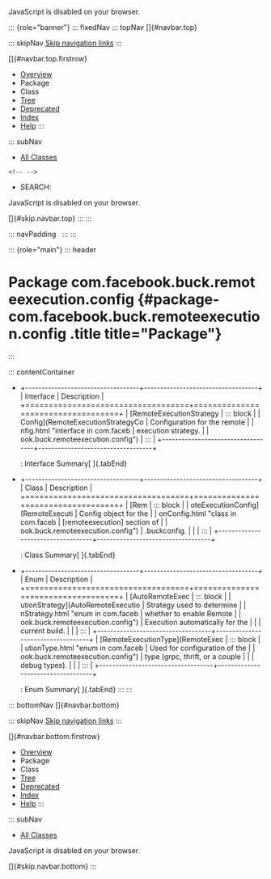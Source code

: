 <div>

JavaScript is disabled on your browser.

</div>

::: {role="banner"}
::: fixedNav
::: topNav
[]{#navbar.top}

::: skipNav
[Skip navigation links](#skip.navbar.top "Skip navigation links")
:::

[]{#navbar.top.firstrow}

-   [Overview](../../../../../index.html)
-   Package
-   Class
-   [Tree](package-tree.html)
-   [Deprecated](../../../../../deprecated-list.html)
-   [Index](../../../../../index-all.html)
-   [Help](../../../../../help-doc.html)
:::

::: subNav
-   [All Classes](../../../../../allclasses.html)

```{=html}
<!-- -->
```
-   SEARCH:

<div>

<div>

JavaScript is disabled on your browser.

</div>

</div>

[]{#skip.navbar.top}
:::
:::

::: navPadding
 
:::
:::

::: {role="main"}
::: header
# Package com.facebook.buck.remoteexecution.config {#package-com.facebook.buck.remoteexecution.config .title title="Package"}
:::

::: contentContainer
-   +-----------------------------------+-----------------------------------+
    | Interface                         | Description                       |
    +===================================+===================================+
    | [RemoteExecutionStrategy          | ::: block                         |
    | Config](RemoteExecutionStrategyCo | Configuration for the remote      |
    | nfig.html "interface in com.faceb | execution strategy.               |
    | ook.buck.remoteexecution.config") | :::                               |
    +-----------------------------------+-----------------------------------+

    : Interface Summary[ ]{.tabEnd}

-   +-----------------------------------+-----------------------------------+
    | Class                             | Description                       |
    +===================================+===================================+
    | [Rem                              | ::: block                         |
    | oteExecutionConfig](RemoteExecuti | Config object for the             |
    | onConfig.html "class in com.faceb | \[remoteexecution\] section of    |
    | ook.buck.remoteexecution.config") | .buckconfig.                      |
    |                                   | :::                               |
    +-----------------------------------+-----------------------------------+

    : Class Summary[ ]{.tabEnd}

-   +-----------------------------------+-----------------------------------+
    | Enum                              | Description                       |
    +===================================+===================================+
    | [AutoRemoteExec                   | ::: block                         |
    | utionStrategy](AutoRemoteExecutio | Strategy used to determine        |
    | nStrategy.html "enum in com.faceb | whether to enable Remote          |
    | ook.buck.remoteexecution.config") | Execution automatically for the   |
    |                                   | current build.                    |
    |                                   | :::                               |
    +-----------------------------------+-----------------------------------+
    | [RemoteExecutionType](RemoteExec  | ::: block                         |
    | utionType.html "enum in com.faceb | Used for configuration of the     |
    | ook.buck.remoteexecution.config") | type (grpc, thrift, or a couple   |
    |                                   | debug types).                     |
    |                                   | :::                               |
    +-----------------------------------+-----------------------------------+

    : Enum Summary[ ]{.tabEnd}
:::
:::

::: bottomNav
[]{#navbar.bottom}

::: skipNav
[Skip navigation links](#skip.navbar.bottom "Skip navigation links")
:::

[]{#navbar.bottom.firstrow}

-   [Overview](../../../../../index.html)
-   Package
-   Class
-   [Tree](package-tree.html)
-   [Deprecated](../../../../../deprecated-list.html)
-   [Index](../../../../../index-all.html)
-   [Help](../../../../../help-doc.html)
:::

::: subNav
-   [All Classes](../../../../../allclasses.html)

<div>

<div>

JavaScript is disabled on your browser.

</div>

</div>

[]{#skip.navbar.bottom}
:::
